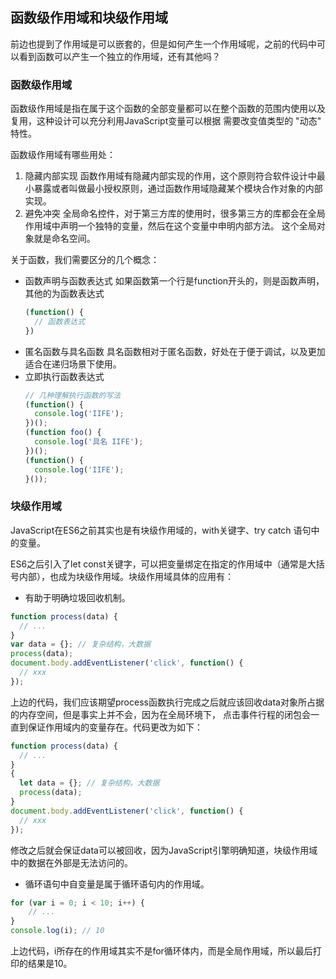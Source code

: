 ## 函数级作用域和块级作用域
前边也提到了作用域是可以嵌套的，但是如何产生一个作用域呢，之前的代码中可以看到函数可以产生一个独立的作用域，还有其他吗？

### 函数级作用域
函数级作用域是指在属于这个函数的全部变量都可以在整个函数的范围内使用以及复用，这种设计可以充分利用JavaScript变量可以根据
需要改变值类型的 "动态" 特性。

函数级作用域有哪些用处：
1. 隐藏内部实现
    函数作用域有隐藏内部实现的作用，这个原则符合软件设计中最小暴露或者叫做最小授权原则，通过函数作用域隐藏某个模块合作对象的内部实现。
2. 避免冲突
    全局命名控件，对于第三方库的使用时，很多第三方的库都会在全局作用域中声明一个独特的变量，然后在这个变量中申明内部方法。
    这个全局对象就是命名空间。
    
关于函数，我们需要区分的几个概念：

- 函数声明与函数表达式
    如果函数第一个行是function开头的，则是函数声明，其他的为函数表达式
    ```javascript
    (function() {
      // 函数表达式
    })
    ```
- 匿名函数与具名函数
    具名函数相对于匿名函数，好处在于便于调试，以及更加适合在递归场景下使用。
- 立即执行函数表达式
    ```javascript
    // 几种理解执行函数的写法
    (function() {
      console.log('IIFE');
    })();
    (function foo() {
      console.log('具名 IIFE');
    })();
    (function() {
      console.log('IIFE');
    }());
    ```
### 块级作用域
JavaScript在ES6之前其实也是有块级作用域的，with关键字、try catch 语句中的变量。

ES6之后引入了let const关键字，可以把变量绑定在指定的作用域中（通常是大括号内部），也成为块级作用域。块级作用域具体的应用有：
- 有助于明确垃圾回收机制。
```javascript
function process(data) {
  // ...
}
var data = {}; // 复杂结构，大数据
process(data);
document.body.addEventListener('click', function() {
  // xxx
});
```
上边的代码，我们应该期望process函数执行完成之后就应该回收data对象所占据的内存空间，但是事实上并不会，因为在全局环境下，
点击事件行程的闭包会一直到保证作用域内的变量存在。代码更改为如下：
```javascript
function process(data) {
  // ...
}
{
  let data = {}; // 复杂结构，大数据
  process(data);
}
document.body.addEventListener('click', function() {
  // xxx
});
```
修改之后就会保证data可以被回收，因为JavaScript引擎明确知道，块级作用域中的数据在外部是无法访问的。
- 循环语句中自变量是属于循环语句内的作用域。
```javascript
for (var i = 0; i < 10; i++) {
    // ...
}
console.log(i); // 10
```
上边代码，i所存在的作用域其实不是for循环体内，而是全局作用域，所以最后打印的结果是10。
